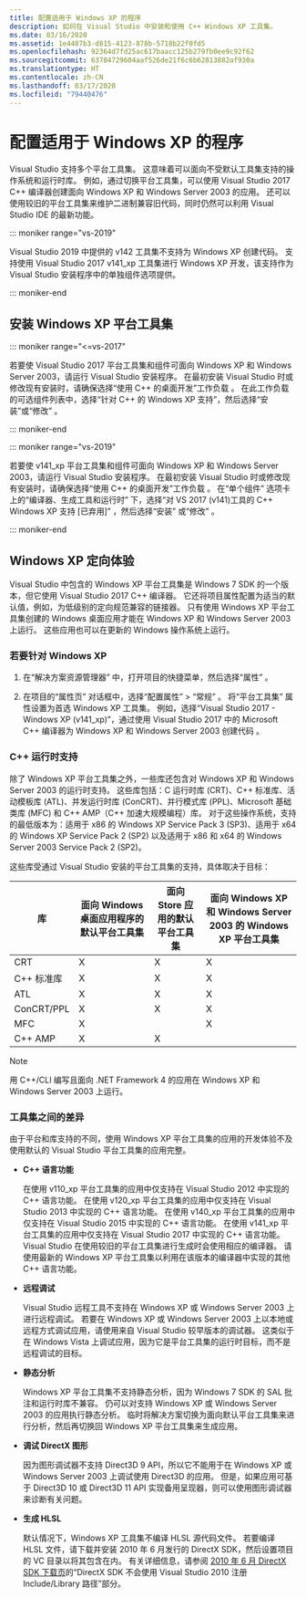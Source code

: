 ```yaml
---
title: 配置适用于 Windows XP 的程序
description: 如何在 Visual Studio 中安装和使用 C++ Windows XP 工具集。
ms.date: 03/16/2020
ms.assetid: 1e4487b3-d815-4123-878b-5718b22f0fd5
ms.openlocfilehash: 92364d7fd25ac617baacc125b279fb0ee9c92f62
ms.sourcegitcommit: 63784729604aaf526de21f6c6b62813882af930a
ms.translationtype: HT
ms.contentlocale: zh-CN
ms.lasthandoff: 03/17/2020
ms.locfileid: "79440476"
---
```

# <a name="configuring-programs-for-windows-xp"></a>配置适用于 Windows XP 的程序

Visual Studio 支持多个平台工具集。 这意味着可以面向不受默认工具集支持的操作系统和运行时库。 例如，通过切换平台工具集，可以使用 Visual Studio 2017 C++ 编译器创建面向 Windows XP 和 Windows Server 2003 的应用。 还可以使用较旧的平台工具集来维护二进制兼容旧代码，同时仍然可以利用 Visual Studio IDE 的最新功能。

::: moniker range="vs-2019"

Visual Studio 2019 中提供的 v142 工具集不支持为 Windows XP 创建代码。 支持使用 Visual Studio 2017 v141_xp 工具集进行 Windows XP 开发，该支持作为 Visual Studio 安装程序中的单独组件选项提供。

::: moniker-end

## <a name="install-the-windows-xp-platform-toolset"></a>安装 Windows XP 平台工具集

::: moniker range="<=vs-2017"

若要使 Visual Studio 2017 平台工具集和组件可面向 Windows XP 和 Windows Server 2003，请运行 Visual Studio 安装程序。 在最初安装 Visual Studio 时或修改现有安装时，请确保选择“使用 C++ 的桌面开发”工作负载  。 在此工作负载的可选组件列表中，选择“针对 C++ 的 Windows XP 支持”，然后选择“安装”或“修改”    。

::: moniker-end

::: moniker range="vs-2019"

若要使 v141_xp 平台工具集和组件可面向 Windows XP 和 Windows Server 2003，请运行 Visual Studio 安装程序。 在最初安装 Visual Studio 时或修改现有安装时，请确保选择“使用 C++ 的桌面开发”工作负载  。 在“单个组件”  选项卡上的“编译器、生成工具和运行时”  下，选择“对 VS 2017 (v141)工具的 C++ Windows XP 支持 \[已弃用]”  ，然后选择“安装”  或“修改”  。

::: moniker-end

## <a name="windows-xp-targeting-experience"></a>Windows XP 定向体验

Visual Studio 中包含的 Windows XP 平台工具集是 Windows 7 SDK 的一个版本，但它使用 Visual Studio 2017 C++ 编译器。 它还将项目属性配置为适当的默认值，例如，为低级别的定向规范兼容的链接器。 只有使用 Windows XP 平台工具集创建的 Windows 桌面应用才能在 Windows XP 和 Windows Server 2003 上运行。 这些应用也可以在更新的 Windows 操作系统上运行。

### <a name="to-target-windows-xp"></a>若要针对 Windows XP

1. 在“解决方案资源管理器”  中，打开项目的快捷菜单，然后选择“属性”  。

1. 在项目的“属性页”  对话框中，选择“配置属性”   > “常规”  。 将“平台工具集”  属性设置为首选 Windows XP 工具集。 例如，选择“Visual Studio 2017 - Windows XP (v141_xp)”，通过使用 Visual Studio 2017 中的 Microsoft C++ 编译器为 Windows XP 和 Windows Server 2003 创建代码  。

### <a name="c-runtime-support"></a>C++ 运行时支持

除了 Windows XP 平台工具集之外，一些库还包含对 Windows XP 和 Windows Server 2003 的运行时支持。 这些库包括：C 运行时库 (CRT)、C++ 标准库、活动模板库 (ATL)、并发运行时库 (ConCRT)、并行模式库 (PPL)、Microsoft 基础类库 (MFC) 和 C++ AMP（C++ 加速大规模编程）库。 对于这些操作系统，支持的最低版本为：适用于 x86 的 Windows XP Service Pack 3 (SP3)、适用于 x64 的 Windows XP Service Pack 2 (SP2) 以及适用于 x86 和 x64 的 Windows Server 2003 Service Pack 2 (SP2)。

这些库受通过 Visual Studio 安装的平台工具集的支持，具体取决于目标：

|库|面向 Windows 桌面应用程序的默认平台工具集|面向 Store 应用的默认平台工具集|面向 Windows XP 和 Windows Server 2003 的 Windows XP 平台工具集|
|---|---|---|---|
|CRT|X|X|X|
|C++ 标准库|X|X|X|
|ATL|X|X|X|
|ConCRT/PPL|X|X|X|
|MFC|X||X|
|C++ AMP|X|X||

> [!NOTE]
> 用 C++/CLI 编写且面向 .NET Framework 4 的应用在 Windows XP 和 Windows Server 2003 上运行。

### <a name="differences-between-the-toolsets"></a>工具集之间的差异

由于平台和库支持的不同，使用 Windows XP 平台工具集的应用的开发体验不及使用默认的 Visual Studio 平台工具集的应用完整。

- **C++ 语言功能**

   在使用 v110\_xp 平台工具集的应用中仅支持在 Visual Studio 2012 中实现的 C++ 语言功能。 在使用 v120\_xp 平台工具集的应用中仅支持在 Visual Studio 2013 中实现的 C++ 语言功能。 在使用 v140\_xp 平台工具集的应用中仅支持在 Visual Studio 2015 中实现的 C++ 语言功能。 在使用 v141\_xp 平台工具集的应用中仅支持在 Visual Studio 2017 中实现的 C++ 语言功能。 Visual Studio 在使用较旧的平台工具集进行生成时会使用相应的编译器。 请使用最新的 Windows XP 平台工具集以利用在该版本的编译器中实现的其他 C++ 语言功能。

- **远程调试**

   Visual Studio 远程工具不支持在 Windows XP 或 Windows Server 2003 上进行远程调试。 若要在 Windows XP 或 Windows Server 2003 上以本地或远程方式调试应用，请使用来自 Visual Studio 较早版本的调试器。 这类似于在 Windows Vista 上调试应用，因为它是平台工具集的运行时目标，而不是远程调试的目标。

- **静态分析**

   Windows XP 平台工具集不支持静态分析，因为 Windows 7 SDK 的 SAL 批注和运行时库不兼容。 仍可以对支持 Windows XP 或 Windows Server 2003 的应用执行静态分析。 临时将解决方案切换为面向默认平台工具集来进行分析，然后再切换回 Windows XP 平台工具集来生成应用。

- **调试 DirectX 图形**

   因为图形调试器不支持 Direct3D 9 API，所以它不能用于在 Windows XP 或 Windows Server 2003 上调试使用 Direct3D 的应用。 但是，如果应用可基于 Direct3D 10 或 Direct3D 11 API 实现备用呈现器，则可以使用图形调试器来诊断有关问题。

- **生成 HLSL**

   默认情况下，Windows XP 工具集不编译 HLSL 源代码文件。 若要编译 HLSL 文件，请下载并安装 2010 年 6 月发行的 DirectX SDK，然后设置项目的 VC 目录以将其包含在内。 有关详细信息，请参阅 [2010 年 6 月 DirectX SDK 下载页](https://www.microsoft.com/download/details.aspx?displaylang=en&id=6812)的“DirectX SDK 不会使用 Visual Studio 2010 注册 Include/Library 路径”部分。
